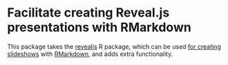 # Facilitate creating Reveal.js presentations with RMarkdown

This package takes the [revealjs]() R package, which can be used [for creating slideshows]() with [RMarkdown](), and adds extra functionality.
